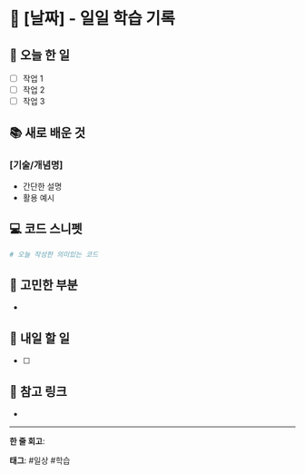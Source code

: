 # 📅 [날짜] - 일일 학습 기록

## 🚀 오늘 한 일
- [ ] 작업 1
- [ ] 작업 2
- [ ] 작업 3

## 📚 새로 배운 것
### [기술/개념명]
- 간단한 설명
- 활용 예시

## 💻 코드 스니펫
```python
# 오늘 작성한 의미있는 코드
```

## 🤔 고민한 부분
-

## 📌 내일 할 일
- [ ]

## 🔗 참고 링크
-

---
**한 줄 회고**:

**태그**: #일상 #학습